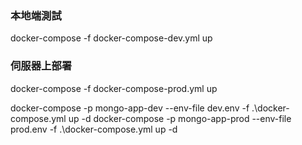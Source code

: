 ### 本地端測試

docker-compose -f docker-compose-dev.yml up

### 伺服器上部署

docker-compose -f docker-compose-prod.yml up

docker-compose -p mongo-app-dev --env-file dev.env -f .\docker-compose.yml up -d
docker-compose -p mongo-app-prod --env-file prod.env -f .\docker-compose.yml up -d
